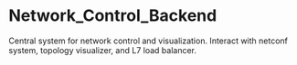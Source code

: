# Network_Control_Backend
Central system for network control and visualization. Interact with netconf system, topology visualizer, and L7 load balancer.

